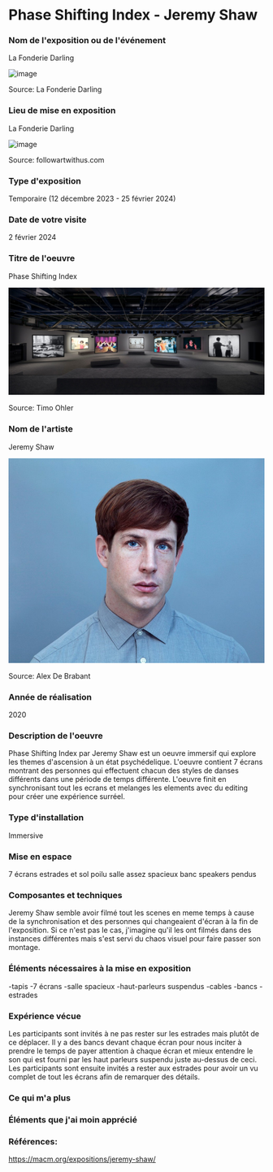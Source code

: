 # Phase Shifting Index - Jeremy Shaw

### Nom de l'exposition ou de l'événement
La Fonderie Darling

![image](https://github.com/TerryLTY/H24_V11_inspirations_LU/assets/143763387/0e841e5e-ac35-48a4-a63f-831842331262)

Source: La Fonderie Darling

### Lieu de mise en exposition
La Fonderie Darling

![image](https://github.com/TerryLTY/H24_V11_inspirations_LU/assets/143763387/2c1900c4-d78a-40f0-96be-07708603e41e)

Source: followartwithus.com

### Type d'exposition
Temporaire (12 décembre 2023 - 25 février 2024)

### Date de votre visite
2 février 2024

### Titre de l'oeuvre
Phase Shifting Index

![photo](media/exposition_phase_shifting_index.jpg)

Source: Timo Ohler

### Nom de l'artiste
Jeremy Shaw

![image](media/jeremy_shaw.jpg)

Source: Alex De Brabant

### Année de réalisation	
2020

### Description de l'oeuvre	
Phase Shifting Index par Jeremy Shaw est un oeuvre immersif qui explore les themes d'ascension à un état psychédelique. 
L'oeuvre contient 7 écrans montrant des personnes qui effectuent chacun des styles de danses différents dans une période de temps différente.
L'oeuvre finit en synchronisant tout les ecrans et melanges les elements avec du editing pour créer une expérience surréel.

### Type d'installation
Immersive

### Mise en espace	
7 écrans
estrades et sol poilu
salle assez spacieux
banc
speakers pendus

### Composantes et techniques	
Jeremy Shaw semble avoir filmé tout les scenes en meme temps à cause de la synchronisation et des personnes qui changeaient d'écran à la fin de l'exposition.
Si ce n'est pas le cas, j'imagine qu'il les ont filmés dans des instances différentes mais s'est servi du chaos visuel pour faire passer son montage.

### Éléments nécessaires à la mise en exposition	
-tapis
-7 écrans
-salle spacieux
-haut-parleurs suspendus
-cables
-bancs
-estrades

### Expérience vécue	
Les participants sont invités à ne pas rester sur les estrades mais plutôt de ce déplacer. Il y a des bancs devant chaque écran pour nous inciter à prendre le temps de payer attention à chaque écran et mieux entendre le son qui est fourni par les haut parleurs suspendu juste au-dessus de ceci.
Les participants sont ensuite invités a rester aux estrades pour avoir un vu complet de tout les écrans afin de remarquer des détails. 

### Ce qui m'a plus


### Éléments que j'ai moin apprécié

### Références:
<https://macm.org/expositions/jeremy-shaw/>

